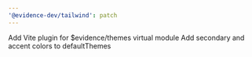 ```yaml
---
'@evidence-dev/tailwind': patch
---
```


Add Vite plugin for $evidence/themes virtual module
Add secondary and accent colors to defaultThemes
